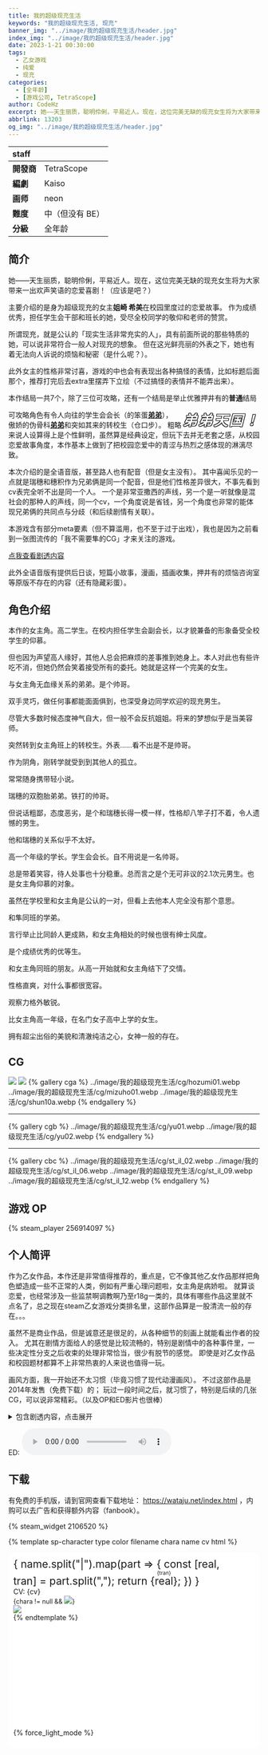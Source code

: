 ```yaml
---
title: 我的超级现充生活
keywords: "我的超级现充生活, 现充"
banner_img: "../image/我的超级现充生活/header.jpg"
index_img: "../image/我的超级现充生活/header.jpg"
date: 2023-1-21 00:30:00
tags:
  - 乙女游戏
  - 纯爱
  - 现充
categories:
  - [全年龄]
  - [游戏公司, TetraScope]
author: CodeHz
excerpt: 她——天生丽质，聪明伶俐，平易近人。现在，这位完美无缺的现充女生将为大家带来一出欢声笑语的恋爱喜剧！（应该是吧？）
abbrlink: 13203
og_img: "../image/我的超级现充生活/header.jpg"
---
```


<img alt="我的超级现充生活" src="../image/我的超级现充生活/header.jpg" style="position: absolute; left: -9999px">

| staff      |                 |
| :--------- | --------------- |
| **開發商** | TetraScope      |
| **編劇**   | Kaiso           |
| **画师**   | neon            |
| **難度**   | 中（但没有 BE） |
| **分級**   | 全年龄          |

## 简介

她——天生丽质，聪明伶俐，平易近人。现在，这位完美无缺的现充女生将为大家带来一出欢声笑语的恋爱喜剧！（应该是吧？）

主要介绍的是身为超级现充的女主<b>姐崎 希美</b>在校园里度过的恋爱故事。
作为成绩优秀，担任学生会干部和班长的她，受尽全校同学的敬仰和老师的赞赏。

所谓现充，就是公认的「现实生活非常充实的人」，具有前面所说的那些特质的她，可以说非常符合一般人对现充的想象。
但在这光鲜亮丽的外表之下，她也有着无法向人诉说的烦恼和秘密（是什么呢？）。

此外女主的性格非常讨喜，游戏的中也会有表现出各种搞怪的表情，比如标题后面那个，推荐打完后去extra里摆弄下立绘（不过搞怪的表情并不能弄出来）。

本作结局一共7个，除了三位可攻略，还有一个结局是举止优雅押井有的<b>普通</b>结局

<span class="outline">弟弟天国！</span>可攻略角色有<span class="nowrap">令人向往的学生会会长（的笨蛋<span class="underline">弟弟</span>）</span>，<span class="nowrap">傲娇的伪骨科<span class="underline">弟弟</span></span>和<span class="nowrap">突如其来的转校生（仓口步）</span>。
粗略来说人设算得上是个性鲜明，虽然算是经典设定，但玩下去并无老套之感，从校园恋爱故事角度，本作基本上做到了把校园恋爱中的青涩与热烈之感体现的淋漓尽致。

本次介绍的是全语音版，甚至路人也有配音（但是女主没有）。
其中喜闻乐见的一点就是瑞穗和穗积作为兄弟俩是同一个配音，但是他们性格差异很大，不事先看到cv表完全听不出是同一个人。
一个是非常亚撒西的声线，另一个是一听就像是混社会的那种人的声线，同一个cv，一个角度说是省钱，另一个角度也非常的能体现兄弟俩的共同点与分歧（和后续剧情有关联）。

本游戏含有部分meta要素（但不算滥用，也不至于过于出戏），我也是因为之前看到一张图流传的「我不需要隼的CG」才来关注的游戏。

<a href="#个人简评" onclick="secret.open = true;个人简评.scrollIntoView({behavior: 'smooth'});return false">点我查看剧透内容</a>

此外全语音版有提供后日谈，短篇小故事，漫画，插画收集，押井有的烦恼咨询室等原版不存在的内容（还有隐藏彩蛋）。

## 角色介绍

<sp-character type="主角" color="#ff918b" filename="heroine" name="姐崎 希美" cv="なし">

本作的女主角。高二学生。在校内担任学生会副会长，以才貌兼备的形象备受全校学生的仰慕。

但也因为声望高人缘好，其他人总会把麻烦的差事推到她身上。本人对此也有些许吃不消，但她仍然会笑着接受所有的委托。她就是这样一个完美的女生。
</sp-character>

<sp-character type="攻略对象" color="#b01313" filename="shun" chara name="姐崎,あねさき|&nbsp;|隼,しゅん" cv="大黒雄斗">

与女主角无血缘关系的弟弟。是个帅哥。 

双手灵巧，做任何事都能面面俱到，也深受身边同学欢迎的现充男生。

尽管大多数时候态度神气自大，但一般不会反抗姐姐。将来的梦想似乎是当美容师。
</sp-character>

<sp-character type="攻略对象" color="#5186dc" filename="ayumu" chara name="仓口,くらぐち|&nbsp;|步,あゆむ" cv="渡部康大">

突然转到女主角班上的转校生。外表……看不出是不是帅哥。

作为阴角，刚转学就受到到其他人的孤立。

常常随身携带轻小说。
</sp-character>

<sp-character type="攻略对象" color="#0089a4" filename="hozumi" chara name="星名,ほしな|&nbsp;|穗积,ほづみ" cv="久保拓馬">

瑞穗的双胞胎弟弟。铁打的帅哥。

但说话粗鄙，态度恶劣，是个和瑞穗长得一模一样，性格却八竿子打不着，令人遗憾的男生。

他和瑞穗的关系似乎不太好。
</sp-character>

<sp-character type="非攻略对象" color="#009683" filename="mizuho" name="星名,ほしな|&nbsp;|瑞穗,みずほ" cv="久保拓馬">

高一个年级的学长。学生会会长。自不用说是一名帅哥。

总是带着笑容，待人处事也十分稳重。总而言之是个无可非议的2.1次元男生。也是女主角仰慕的对象。

虽然在学校里和女主角是公认的一对，但看上去他本人完全没有那个意思。
</sp-character>

<sp-character type="非攻略对象" color="#764ac7" filename="yu" name="押井,おしい|&nbsp;|有,ゆう" cv="野々井爽">

和隼同班的学弟。

言行举止比同龄人更成熟，和女主角相处的时候也很有绅士风度。

是个成绩优秀的优等生。
</sp-character>

<sp-character type="非攻略对象" color="#ff9900" filename="miho" name="折笠,おりかさ|&nbsp;|未步,みほ" cv="花咲芽依">

和女主角同班的朋友。从高一开始就和女主角结下了交情。

性格直爽，对什么事都很宽容。

观察力格外敏锐。
</sp-character>

<sp-character type="非攻略对象" color="#d14092" filename="shizune" name="柊,ひいらぎ|&nbsp;|闲音,しずね" cv="清水星来">

比女主角高一年级，在名门女子高中上学的女生。

拥有超尘出俗的美貌和清澈纯洁之心，女神一般的存在。
</sp-character>

## CG

![](../image/我的超级现充生活/cg/wald01.webp)
![](../image/我的超级现充生活/cg/shizune01.webp)
{% gallery cga %}
../image/我的超级现充生活/cg/hozumi01.webp
../image/我的超级现充生活/cg/mizuho01.webp
../image/我的超级现充生活/cg/shun10a.webp
{% endgallery %}

<hr>

{% gallery cgb %}
../image/我的超级现充生活/cg/yu01.webp
../image/我的超级现充生活/cg/yu02.webp
{% endgallery %}

<hr>

{% gallery cbc %}
../image/我的超级现充生活/cg/st_il_02.webp
../image/我的超级现充生活/cg/st_il_06.webp
../image/我的超级现充生活/cg/st_il_09.webp
../image/我的超级现充生活/cg/st_il_12.webp
{% endgallery %}

## 游戏 OP

{% steam_player 256914097 %}

## 个人简评

作为乙女作品，本作还是非常值得推荐的，重点是，它不像其他乙女作品那样把角色塑造成一些不正常的人类，例如有严重心理问题啦，女主角是病娇啦。
就算谈恋爱，也经常涉及一些监禁啊调教啊乃至r18g一类的，具体有哪些作品这里就不点名了，总之现在steam乙女游戏分类排名里，这部作品算是一股清流一般的存在。。。

虽然不是商业作品，但是诚意还是很足的，从各种细节的刻画上就能看出作者的投入。
尤其在剧情方面给人的感觉是比较流畅的，特别是剧情中的各种事件里，一些决定性分支之后收束的处理非常恰当，很少有脱节的感觉。
即使是对乙女作品和校园题材都算不上非常热衷的人来说也值得一玩。

画风方面，我一开始还不太习惯（毕竟习惯了现代动漫画风）。
不过这部作品是2014年发售（免费下载）的；
玩过一段时间之后，就习惯了，特别是后续的几张CG，可以说非常精彩。（以及OP和ED影片也很棒）

<details ontoggle="ed.play();ed.volume=0.1" id="secret" style="scroll-margin: 60px;">
<summary>包含剧透内容，点击展开</summary>

首先解答开头的烦恼：女主虽然在学校里是个样样都很厉害的人，但是其实是个御宅族，喜好玩看轻小说，玩游戏，特别是乙女游戏（所以能把你的库存给我看一看吗），因而小学时朋友很少。
但是仓口步除外，是女主在小学结识的好朋友，曾经无话不谈。
然后上高中以后，为了摆脱过去的生活，在弟弟隼的帮助下，成功转变为「超级现充」的完美人设。
但是扮演人设给她带来了很多痛苦，比如经常被同学老师委任一些实际并不想做的事情，但是为了人设还得硬着头皮做下去。

我的攻略路线是隼——步——穗积，这不是推荐的顺序（看起来官推的结局是隼，因此应该放最后，不过嘛，完全是个人喜好）。

不过实际情况是，没看攻略前第一步就打出「永远的二次元」结局。。。

如开头所说，本作一共7个结局，3个HE，4个NE，而这永远的二次元就是所谓的共通线结局。
和某社游戏的单身线/基友线的感觉有点类似，第一次打出的时候还是比较惊讶的（强力建议先打这个！！！）。

游戏内建流程图，除了前几个选项需要探索之外，基本上只要回去看路线图就知道在哪条线上了。
不过我还是偷懒看了攻略，主要是这几个选项有一些前后依赖性，有时候前面的一个选项会导致后续直接跳过选项界面。

不过剧透到这里也差不多了，再剧透下去这游戏也没得玩了。

<details>
<summary>不行，我还想看</summary>

三条线中，我个人还是喜欢步线。
与爱着你的人支持互助，总有接纳真实自我的那个人存在。——「two as one」结局标题
但是步线的NE还是非常让人心痛💔，曾经的好友为了维护主角的人设，必须假装成不认识的样子。
这条线对于同学的排挤和冷暴力的描写最多（实际上共通线就有所体现）。
不过我觉得在结局的时候步应该已经知道（或者更早）姐崎就是之前的好友了。
结局标题「你理想中的我」真的很符合剧情，所以这应该算是BE吧，但是游戏到这里就戛然而止了。
也许最后也仍然会相认也说不定，变成地下小情侣吗？
（但是这条线路的文本量太少了）

隼线的话，萌弟属性的可以来试试（我不是），有一个NE甚至是真骨科。
不过相比之下我还是喜欢HE（弟弟天国！！！！），毕竟主角和隼之间关系的变化这点，把骨科之间的亲情变质的过程完全体现出来了。（哇好想有个这样的姐姐）
梦想当美容师，实际也是为了姐姐才做出的改变，不过关于这点，游戏里有更好的呈现，建议自己通一遍。
这条线路之所以成为官推线路，大概也是这条线路里主角的成长最大了吧。
其中一个NE大概算是有线，作为真骨科的有，看似无害但是其实态度非常强硬，还时不时语出惊人。
语音版新增的「押井有烦恼咨询室」也很趣，建议通关之后玩一下。
不过在彩蛋结局有关于押井有的大雷这点请注意。

本游戏最长的线路大概就是穗积线了，是传说中的四角恋，但是不像某些韩剧那样狗血。
四方最终还是归于和好，而且本线路只有一个HE结局。
仔细想想也合理，如果有别的结局的话，那也只能是互相谁都不认识了——毕竟，这两位女生虽然看似有冲突，实际完全都是误会。
看着希美为了追求会长而去读不感兴趣的推理小说，比起爱恋更多的是一种对真正「完美」形象的渴望与追求。
而在穗积面前，则能把自己的真实自我不加掩饰的暴露出来。
相信此时的玩家早已对角色们的真心了如指掌，可以说是旁观者清了。
（不过我相信这才是符合「乙女游戏」定位的线路吧，果然即使是同人作品，也会依照主流喜好来制作游戏）

</details>
</details>

ED: 
<audio id="ed" controls preload="metadata" src="https://storage-zone0.galgamer.moe/audio-2d35/wtj_ed.mp3" type="audio/mp3"></audio>

## 下载

有免费的手机版，请到官网查看下载地址： https://wataju.net/index.html ，内购可以去广告和获得额外内容（fanbook）。

{% steam_widget 2106520 %}


{% template sp-character type color filename chara name cv html %}

<div class="sp-character" style=%{$color: color}%>
  <div class="sp-content">
    <div class="sp-type">{type}</div>
    <div class="sp-name">{
      name.split("|").map(part => {
        const [real, tran] = part.split(",");
        return <ruby>{real}<rt>{tran}</rt></ruby>;
      })
    }</div>
    <div class="sp-cv">CV: {cv}</div>
    <div class="sp-balloon" />
    <div class="sp-text" html={html} />
    {chara != null && <img src={`../image/我的超级现充生活/chara_${filename}.webp`} />}
  </div>
  <div class="sp-image">
    <img src={`../image/我的超级现充生活/${filename}.webp`} />
  </div>
</div>
{% endtemplate %}

<div id="sticky-footer"></div>

{% force_light_mode %}

<style>
  body {
    background-image: url(../image/我的超级现充生活/dot.png);
  }
  #sticky-footer {
    z-index: 999;
    pointer-events: none;
    position: sticky;
    height: 200px;
    bottom: -60px;
    margin: auto;
    width: 100%;
    background-image: url(../image/我的超级现充生活/bottom.png);
    background-position: bottom center;
    background-repeat: no-repeat;
    background-size: 100% auto;
    transition: all ease .2s;
  }
  :root {
    --board-bg-color: #fffa;
  }
  .sp-character {
    background: white;
    display: flex;
    gap: 10px;
    padding: 10px;
    border: 2px solid var(--color);
    border-radius: 1em;
    align-items: center;
  }

  .sp-character > .sp-image {
    width: 50%;
  }
  @media (max-width: 768px) {
    .sp-character {
      flex-direction: column;
    }
    .sp-character > .sp-image {
      width: 100%;
    }
  }

  .sp-character > .sp-content {
    flex: 1;
  }

  .sp-character .sp-type {
    background-color: var(--color);
    color: white;
    font-size: 80%;
    padding: .2em .5em;
    width: max-content;
    align-self: flex-end;
    border-radius: .5em;
    float: right;
  }
  .sp-character .sp-name {
    font-size: 150%;
    color: var(--color);
  }
  .sp-character .sp-cv {
    color: var(--color);
  }
  .sp-character .sp-text {
    font-size: 90%;
  }
  .nowrap {
    white-space: nowrap;
  }
  .underline {
    font-weight: 900;
    text-decoration-line: underline;
  }
  .outline {
    font-size: 200%;
    font-weight: 900;
    font-style: italic;
    letter-spacing: 0.1em;
    float: right;
    color: white;
    filter: blur(0.5px) url(#outline-filter);
  }
</style>
<svg xmlns="http://www.w3.org/2000/svg" style="display: none">
  <filter id="outline-filter" color-interpolation-filters="sRGB">
    <feMorphology in="SourceAlpha" result="DILATED" operator="dilate" radius="1" />
    <feMerge>
      <feMergeNode in="DILATED" />
      <feMergeNode in="SourceGraphic" />
    </feMerge>
  </filter>
</svg>